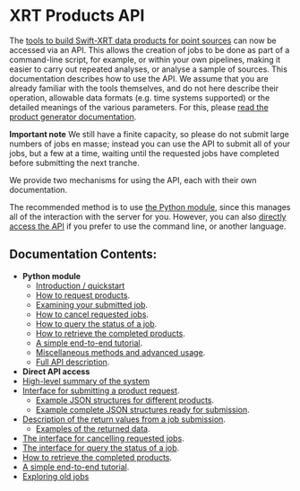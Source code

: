 # XRT Products API

The [tools to build Swift-XRT data products for point sources](https://www.swift.ac.uk/user_objects) can now be accessed via an API. This allows the creation of jobs to be done as part of a command-line script, for example, or within your own pipelines, making it easier to carry out repeated analyses, or analyse a sample of sources. This documentation describes how to use the API. We assume that you are already familiar with the tools themselves, and do not here describe their operation, allowable data formats (e.g. time systems supported) or the detailed meanings of the various parameters. For this, please [read the product generator documentation](https://www.swift.ac.uk/user_objects/docs.php).

**Important note** We still have a finite capacity, so please do not submit large numbers of jobs en masse; instead you can use the API
to submit all of your jobs, but a few at a time, waiting until the requested jobs have completed before submitting the next tranche. 

We provide two mechanisms for using the API, each with their own documentation.

The recommended method is to use [the Python module](pyDocs/README.md), since this manages all of the interaction with the server for you. However, you can also
[directly access the API](APIDocs/README.md) if you prefer to use the command line, or another language.

## Documentation Contents:

 * **Python module**
    * [Introduction / quickstart](pyDocs/README.md)
    * [How to request products](pyDocs/RequestJob.md).
    * [Examining your submitted job](pyDocs/ReturnData.md).
    * [How to cancel requested jobs](pyDocs/CancelJob.md).
    * [How to query the status of a job](pyDocs/JobStatus.md).
    * [How to retrieve the completed products](pyDocs/RetrieveProducts.md).
    * [A simple end-to-end tutorial](pyDocs/tutorial.md).
    * [Miscellaneous methods and advanced usage](pyDocs/advanced.md). 
    * [Full API description](pyDocs/fullAPI.md). 
 * **Direct API access** 
  * [High-level summary of the system](APIDocs/README.md)
  * [Interface for submitting a product request](APIDocs/RequestJob.md).
    * [Example JSON structures for different products](APIDocs/JobRequestExamples1.md).
    * [Example complete JSON structures ready for submission](APIDocs/JobRequestExamples2.md).
  * [Description of the return values from a job submission](APIDocs/ReturnData.md).
    * [Examples of the returned data](APIDocs/ReturnExamples.md).
  * [The interface for cancelling requested jobs](APIDocs/CancelJob.md).
  * [The interface for query the status of a job](APIDocs/JobStatus.md).
  * [How to retrieve the completed products](APIDocs/RetrieveProducts.md).
  * [A simple end-to-end tutorial](APIDocs/tutorial.md).
  * [Exploring old jobs](APIDocs/History.md)

